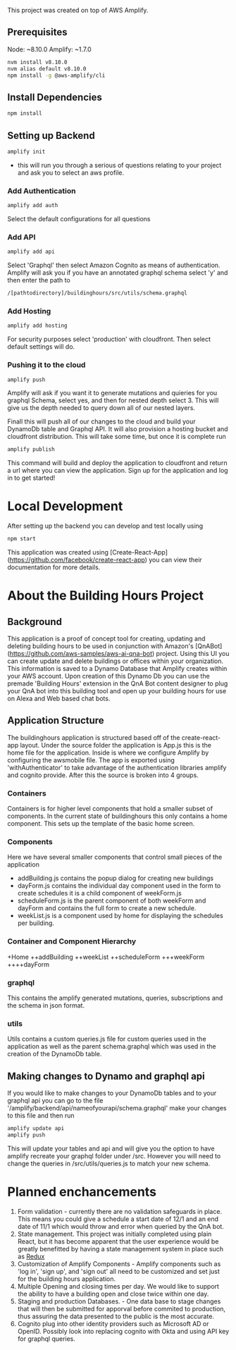 This project was created on top of AWS Amplify.

## Prerequisites
Node: ~8.10.0
Amplify: ~1.7.0
```bash
nvm install v8.10.0
nvm alias default v8.10.0
npm install -g @aws-amplify/cli
```

## Install Dependencies
```bash
npm install
```

## Setting up Backend
```bash
amplify init
```
- this will run you through a serious of questions relating to your project and ask you to select an aws profile.

### Add Authentication
```bash
amplify add auth
```
Select the default configurations for all questions

### Add API
```bash
amplify add api
```
Select 'Graphql' then select Amazon Cognito as means of authentication.  Amplify will ask you if you have an annotated graphql schema
select 'y' and then enter the path to 
```bash 
/[pathtodirectory]/buildinghours/src/utils/schema.graphql 
```

### Add Hosting
```bash
amplify add hosting
```
For security purposes select 'production' with cloudfront.  Then select default settings will do.

### Pushing it to the cloud
```bash
amplify push
```

Amplify will ask if you want it to generate mutations and quieries for you graphql Schema, select yes, and then for nested depth select 3.  This will give us the depth needed to query down all of our nested layers.

Finall this will push all of our changes to the cloud and build your DynamoDb table and Graphql API.  It will also provision a hosting
bucket and cloudfront distribution.  This will take some time, but once it is complete run

```bash
amplify publish
```
This command will build and deploy the application to cloudfront and return a url where you can view the application.
Sign up for the application and log in to get started!

# Local Development
After setting up the backend you can develop and test locally using 
```bash
npm start
```
This application was created using [Create-React-App] (https://github.com/facebook/create-react-app) you can view their documentation for more details.

# About the Building Hours Project
## Background 
This application is a proof of concept tool for creating, updating and deleting building hours to be used in conjunction with Amazon's [QnABot] (https://github.com/aws-samples/aws-ai-qna-bot) project.  Using this UI you can create update and delete buildings or offices within your organization.  This information is saved to a Dynamo Database that Amplify creates within your AWS account.  Upon creation of this Dynamo Db you can use the premade 'Building Hours' extension in the QnA Bot content designer to plug your QnA bot into this building tool and open up your building hours for use on Alexa and Web based chat bots.  

## Application Structure
The buildinghours application is structured based off of the create-react-app layout.  Under the source folder the application is App.js this is the home file for the application.  Inside is where we configure Amplify by configuring the awsmobile file.  The app is exported using 'withAuthenticator' to take advantage of the authentication libraries amplify and cognito provide.  After this the source is broken into 4 groups.

### Containers
Containers is for higher level components that hold a smaller subset of components.  In the current state of buildinghours this only contains a home component.  This sets up the template of the basic home screen.

### Components
Here we have several smaller components that control small pieces of the application
- addBuilding.js contains the popup dialog for creating new buildings
- dayForm.js contains the individual day component used in the form to create schedules it is a child component of weekForm.js
- scheduleForm.js is the parent component of both weekForm and dayForm and contains the full form to create a new schedule.
- weekList.js is a component used by home for displaying the schedules per building.

### Container and Component Hierarchy
+Home
++addBuilding
++weekList
++scheduleForm
+++weekForm
++++dayForm

### graphql
This contains the amplify generated mutations, queries, subscriptions and the schema in json format.

### utils
Utils contains a custom queries.js file for custom queries used in the application as well as the parent schema.graphql which was used in the creation of the DynamoDb table.

## Making changes to Dynamo and graphql api
If you would like to make changes to your DynamoDb tables and to your graphql api you can go to the file 
'/amplify/backend/api/nameofyourapi/schema.graphql' make your changes to this file and then run 
```bash
amplify update api
amplify push
``` 
This will update your tables and api and will give you the option to have amplify recreate your graphql folder under /src.  However you will need to change the queries in /src/utils/queries.js to match your new schema.


# Planned enchancements
1. Form validation - currently there are no validation safeguards in place.  This means you could give a schedule a start date of 12/1 and an end date of 11/1 which would throw and error when queried by the QnA bot.
2. State management.  This project was initially completed using plain React, but it has become apparent that the user experience would be greatly benefitted by having a state management system in place such as [Redux](https://react-redux.js.org/)
3. Customization of Amplify Components - Amplify components such as 'log in', 'sign up', and 'sign out' all need to be customized and set just for the building hours application.
4. Multiple Opening and closing times per day.  We would like to support the ability to have a building open and close twice within one day.
5. Staging and production Databases. - One data base to stage changes that will then be submitted for apporval before commited to production, thus assuring the data presented to the public is the most accurate.
6. Cognito plug into other identity providers such as Microsoft AD or OpenID.  Possibly look into replacing cognito with Okta and using API key for graphql queries.



